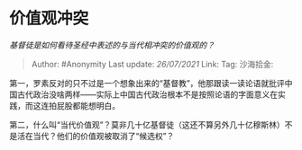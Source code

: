# 价值观冲突
*基督徒是如何看待圣经中表述的与当代相冲突的价值观的？*

> Author: #Anonymity
> Last update: *26/07/2021*
> Link:
> Tag: 
> 沙海拾金:

第一，罗素反对的只不过是一个想象出来的“基督教”，他那跟读一读论语就批评中国古代政治没啥两样——实际上中国古代政治根本不是按照论语的字面意义在实践，而这连拍屁股都能想明白。

第二，什么叫“当代价值观”？莫非几十亿基督徒（这还不算另外几十亿穆斯林）不是活在当代？他们的价值观被取消了“候选权”？
